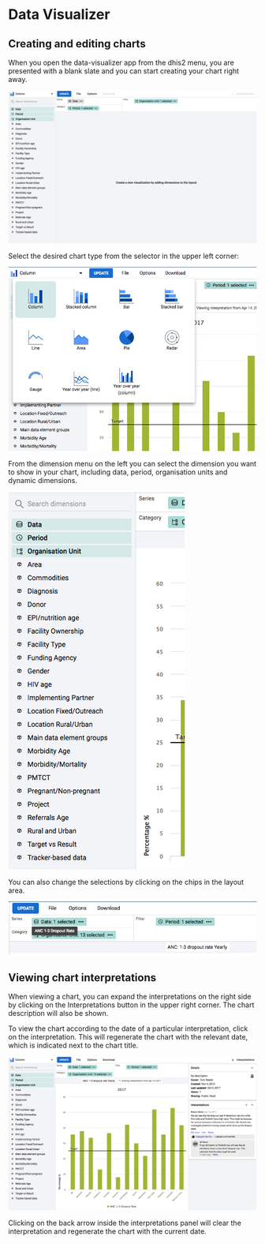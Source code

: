 # Data Visualizer

<!--DHIS2-SECTION-ID:data_vis_new-->

## Creating and editing charts

When you open the data-visualizer app from the dhis2 menu, you are presented with a blank slate and you can start creating your chart right away.

![](resources/images/data-visualizer/data-visualizer-new.png)

Select the desired chart type from the selector in the upper left corner:

![](resources/images/data-visualizer/data-visualizer-chart-type.png)

From the dimension menu on the left you can select the dimension you want
to show in your chart, including data, period, organisation units and
dynamic dimensions.

![](resources/images/data-visualizer/data-visualizer-dimensions.png)

You can also change the selections by clicking on the
chips in the layout area.

![](resources/images/data-visualizer/data-visualizer-layout-area.png)

## Viewing chart interpretations

When viewing a chart, you can expand the interpretations on the right
side by clicking on the Interpretations button in the upper right corner.
The chart description will also be shown.

To view the chart according to the date of a particular interpretation,
click on the interpretation. This will regenerate the chart with the
relevant date, which is indicated next to the chart title.

![](resources/images/data-visualizer/data-visualizer-view-interpretation.png)

Clicking on the back arrow inside the interpretations panel will clear the
interpretation and regenerate the chart with the current date.
